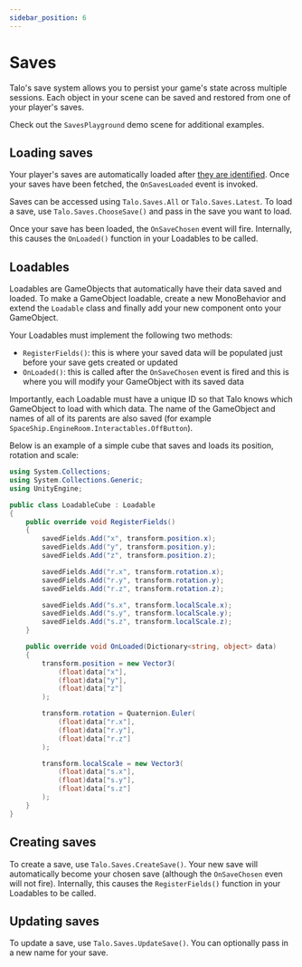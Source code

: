 ```yaml
---
sidebar_position: 6
---
```


# Saves

Talo's save system allows you to persist your game's state across multiple sessions. Each object in your scene can be saved and restored from one of your player's saves.

Check out the `SavesPlayground` demo scene for additional examples.

## Loading saves

Your player's saves are automatically loaded after [they are identified](/docs/unity/identifying). Once your saves have been fetched, the `OnSavesLoaded` event is invoked.

Saves can be accessed using `Talo.Saves.All` or `Talo.Saves.Latest`. To load a save, use `Talo.Saves.ChooseSave()` and pass in the save you want to load.

Once your save has been loaded, the `OnSaveChosen` event will fire. Internally, this causes the `OnLoaded()` function in your Loadables to be called.

## Loadables

Loadables are GameObjects that automatically have their data saved and loaded. To make a GameObject loadable, create a new MonoBehavior and extend the `Loadable` class and finally add your new component onto your GameObject.

Your Loadables must implement the following two methods:
- `RegisterFields()`: this is where your saved data will be populated just before your save gets created or updated
- `OnLoaded()`: this is called after the `OnSaveChosen` event is fired and this is where you will modify your GameObject with its saved data

Importantly, each Loadable must have a unique ID so that Talo knows which GameObject to load with which data. The name of the GameObject and names of all of its parents are also saved (for example `SpaceShip.EngineRoom.Interactables.OffButton`).

Below is an example of a simple cube that saves and loads its position, rotation and scale:

```c# title="LoadableCube.cs"
using System.Collections;
using System.Collections.Generic;
using UnityEngine;

public class LoadableCube : Loadable
{
    public override void RegisterFields()
    {
        savedFields.Add("x", transform.position.x);
        savedFields.Add("y", transform.position.y);
        savedFields.Add("z", transform.position.z);

        savedFields.Add("r.x", transform.rotation.x);
        savedFields.Add("r.y", transform.rotation.y);
        savedFields.Add("r.z", transform.rotation.z);

        savedFields.Add("s.x", transform.localScale.x);
        savedFields.Add("s.y", transform.localScale.y);
        savedFields.Add("s.z", transform.localScale.z);
    }

    public override void OnLoaded(Dictionary<string, object> data)
    {
        transform.position = new Vector3(
            (float)data["x"],
            (float)data["y"],
            (float)data["z"]
        );

        transform.rotation = Quaternion.Euler(
            (float)data["r.x"],
            (float)data["r.y"],
            (float)data["r.z"]
        );

        transform.localScale = new Vector3(
            (float)data["s.x"],
            (float)data["s.y"],
            (float)data["s.z"]
        );
    }
}
```

## Creating saves

To create a save, use `Talo.Saves.CreateSave()`. Your new save will automatically become your chosen save (although the `OnSaveChosen` even will not fire). Internally, this causes the `RegisterFields()` function in your Loadables to be called.

## Updating saves

To update a save, use `Talo.Saves.UpdateSave()`. You can optionally pass in a new name for your save.
